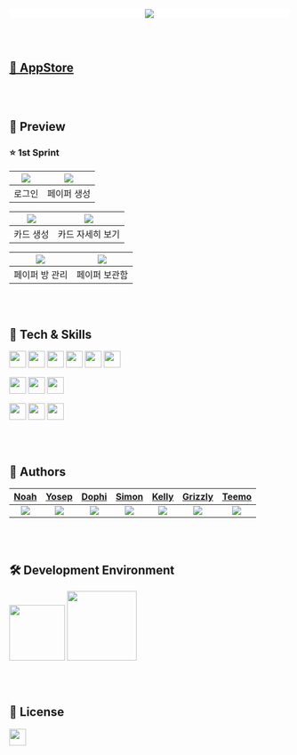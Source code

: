 <div align="center" style="background-color: #FFFFFF">
  <img src="https://user-images.githubusercontent.com/57012734/200255854-3cddf78c-dc4f-433b-9858-e1c948afb8e1.png">
</div>

<br><br>

## [🔗 AppStore](https://apps.apple.com/kr/app/%EB%84%A4%EB%AA%A8%EB%84%A4%EB%AA%A8/id6444035444)
<br><br>

## 📱  Preview

### ⭐️ 1st Sprint

|<img src="https://user-images.githubusercontent.com/95460398/200222506-741d120a-14ac-4f85-a494-87c12a75e66a.gif"/>|<img src="https://user-images.githubusercontent.com/95460398/200221395-46f6cebc-e369-4f66-95cc-3c9958e2d6ab.gif"/>
|:---:|:---:|
|<center>로그인</center>|<center>페이퍼 생성</center>|

|<img src="https://user-images.githubusercontent.com/95460398/200453685-17409af0-920f-42d1-a15c-424915be3b3e.gif"/>|<img src="https://user-images.githubusercontent.com/95460398/200223222-b4faeea2-6fc4-4921-aa7a-c4bacf317522.gif"/>|
|:---:|:---:|
|<center>카드 생성</center>|<center>카드 자세히 보기</center>|

|<img src="https://user-images.githubusercontent.com/95460398/200222185-733a83e1-0614-4c16-a266-bbde8df297a3.gif"/>|<img src="https://user-images.githubusercontent.com/95460398/200221449-a7912baf-cbc0-4d81-bbbe-9cbd48db97b6.gif"/>|
|:---:|:---:|
|<center>페이퍼 방 관리</center>|<center>페이퍼 보관함</center>|

<br><br>

## 🔩  Tech & Skills
<img height="30" src="https://img.shields.io/badge/UIKit-blue"> <img height="30" src="https://img.shields.io/badge/Firebase-blue"> <img height="30" src="https://img.shields.io/badge/-Combine-blue"> <img height="30" src="https://img.shields.io/badge/-PencilKit-blue"> <img height="30" src="https://img.shields.io/badge/-SnapKit-blue"> <img height="30" src="https://img.shields.io/badge/-StickerView-blue">

<img height="30" src="https://img.shields.io/badge/Figma-red"> <img height="30" src="https://img.shields.io/badge/Illustrator-red"> <img height="30" src="https://img.shields.io/badge/Photoshop-red">

<img height="30" src="https://img.shields.io/badge/Github-yellow"> <img height="30" src="https://img.shields.io/badge/Miro-yellow"> <img height="30" src="https://img.shields.io/badge/Notion-yellow"><br>

<br><br> 

## 👥  Authors

|[Noah](https://github.com/PJunyeong)|[Yosep](https://github.com/pis3120)|[Dophi](https://github.com/ddophi98)|[Simon](https://github.com/dgfghsjd)|[Kelly](https://github.com/Kelly-Chui)|[Grizzly](https://github.com/Lim-YongKwan)|[Teemo](https://github.com/teethemoji)|
|:---:|:---:|:---:|:---:|:---:|:---:|:---:|
|<img src="https://github.com/PJunyeong.png"/>|<img src="https://github.com/pis3120.png"/>|<img src="https://github.com/ddophi98.png"/>|<img src="https://github.com/dgfghsjd.png"/>|<img src="https://github.com/Kelly-Chui.png"/>|<img src="https://github.com/Lim-YongKwan.png"/>|<img src="https://github.com/teethemoji.png"/>

<br><br>

## 🛠  Development Environment
<img width="100" src="https://img.shields.io/badge/iOS-15.0-silver"> <img width="125" src="https://img.shields.io/badge/Xcode-14.1-blue">

<br><br>

## 🔏  License
<img height="30" src="https://img.shields.io/badge/MIT License-yellow">
